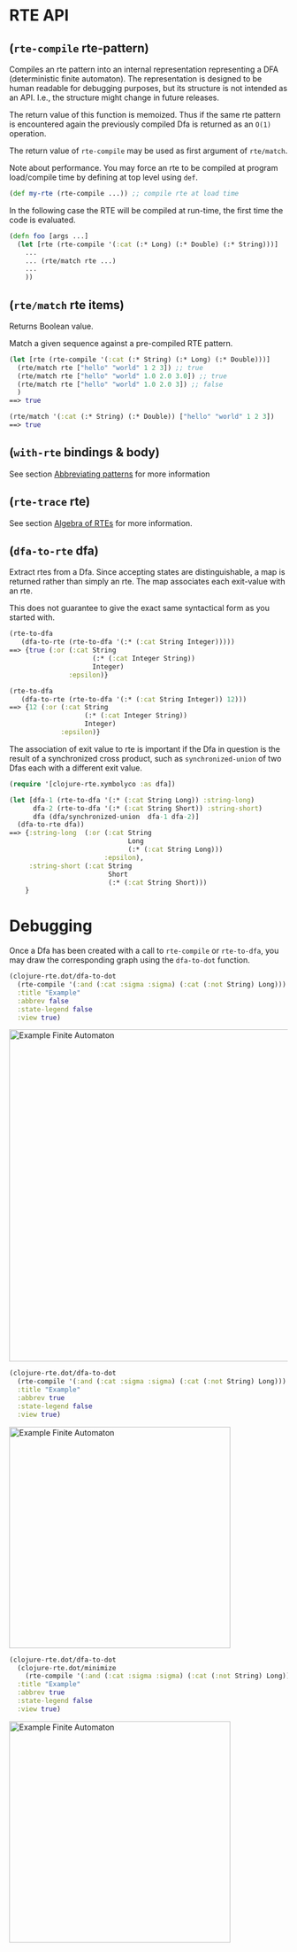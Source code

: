 # RTE API

## (`rte-compile` rte-pattern)
Compiles an rte pattern into an internal representation representing a
DFA (deterministic finite automaton).  The representation is designed
to be human readable for debugging purposes, but its structure is not
intended as an API.  I.e., the structure might change in future
releases.

The return value of this function is memoized.  Thus if the same rte
pattern is encountered again the previously compiled Dfa is returned
as an `O(1)` operation.

The return value of `rte-compile` may be used as first argument of `rte/match`.

Note about performance.  You may force an rte to be compiled at
program load/compile time by defining at top level using `def`.

```clojure
(def my-rte (rte-compile ...)) ;; compile rte at load time
```

In the following case the RTE will be compiled at run-time, the first
time the code is evaluated.

```clojure
(defn foo [args ...]
  (let [rte (rte-compile '(:cat (:* Long) (:* Double) (:* String)))]
    ...
    ... (rte/match rte ...)
    ...
    ))
```


## (`rte/match` rte items)

Returns Boolean value.

Match a given sequence against a pre-compiled RTE pattern.

```clojure
(let [rte (rte-compile '(:cat (:* String) (:* Long) (:* Double)))]
  (rte/match rte ["hello" "world" 1 2 3]) ;; true
  (rte/match rte ["hello" "world" 1.0 2.0 3.0]) ;; true
  (rte/match rte ["hello" "world" 1.0 2.0 3]) ;; false
  )
==> true
```

```clojure
(rte/match '(:cat (:* String) (:* Double)) ["hello" "world" 1 2 3])
==> true
```



## (`with-rte` bindings & body)
See section [Abbreviating patterns](#abbreviating-patterns) for more information

## (`rte-trace` rte)

See section [Algebra of RTEs](#algebra-of-rtes) for more information.



## (`dfa-to-rte` dfa)
Extract rtes from a Dfa.  Since accepting states are distinguishable, a map is returned rather
than simply an rte.  The map associates each exit-value with an rte.

This does not guarantee to give the exact same 
syntactical form as you started with.
```clojure
(rte-to-dfa
   (dfa-to-rte (rte-to-dfa '(:* (:cat String Integer)))))
==> {true (:or (:cat String
                     (:* (:cat Integer String))
                     Integer)
               :epsilon)}

(rte-to-dfa
   (dfa-to-rte (rte-to-dfa '(:* (:cat String Integer)) 12)))
==> {12 (:or (:cat String
                   (:* (:cat Integer String))
                   Integer)
             :epsilon)}
```

The association of exit value to rte is important if the Dfa in question is
the result of a synchronized cross product, such as `synchronized-union` of two
Dfas each with a different exit value.


```clojure
(require '[clojure-rte.xymbolyco :as dfa])

(let [dfa-1 (rte-to-dfa '(:* (:cat String Long)) :string-long)
      dfa-2 (rte-to-dfa '(:* (:cat String Short)) :string-short)
      dfa (dfa/synchronized-union  dfa-1 dfa-2)]
  (dfa-to-rte dfa))
==> {:string-long  (:or (:cat String
                              Long
                              (:* (:cat String Long))) 
                        :epsilon),
     :string-short (:cat String 
                         Short 
                         (:* (:cat String Short)))
    }
```


# Debugging

Once a Dfa has been created with a call to `rte-compile` or `rte-to-dfa`, you 
may draw the corresponding graph using the `dfa-to-dot` function.

```clojure
(clojure-rte.dot/dfa-to-dot
  (rte-compile '(:and (:cat :sigma :sigma) (:cat (:not String) Long)))
  :title "Example"
  :abbrev false
  :state-legend false
  :view true)
```
<img src="../img/example-dfa.png" alt="Example Finite Automaton" width="600"/>



```clojure
(clojure-rte.dot/dfa-to-dot
  (rte-compile '(:and (:cat :sigma :sigma) (:cat (:not String) Long)))
  :title "Example"
  :abbrev true
  :state-legend false
  :view true)
```
<img src="../img/example-dfa-2.png" alt="Example Finite Automaton" width="400"/>

```clojure
(clojure-rte.dot/dfa-to-dot
  (clojure-rte.dot/minimize
    (rte-compile '(:and (:cat :sigma :sigma) (:cat (:not String) Long))))
  :title "Example"
  :abbrev true
  :state-legend false
  :view true)
```
<img src="../img/example-dfa-3.png" alt="Example Finite Automaton" width="400"/>



<!--  LocalWords:  memoized rte Dfa RTE DFA API
 -->
